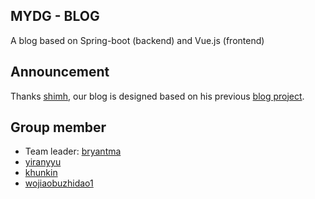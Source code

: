 ## MYDG - BLOG

A blog based on Spring-boot (backend) and Vue.js (frontend)


## Announcement

Thanks [shimh](https://github.com/shimh-develop), our blog is designed based on his previous [blog project](https://github.com/shimh-develop/blog-vue-springboot).

## Group member

* Team leader: [bryantma](https://github.com/bryantma)
* [yiranyyu](https://github.com/yiranyyu)
* [khunkin](https://github.com/khunkin)
* [wojiaobuzhidao1](https://github.com/wojiaobuzhidao1)
